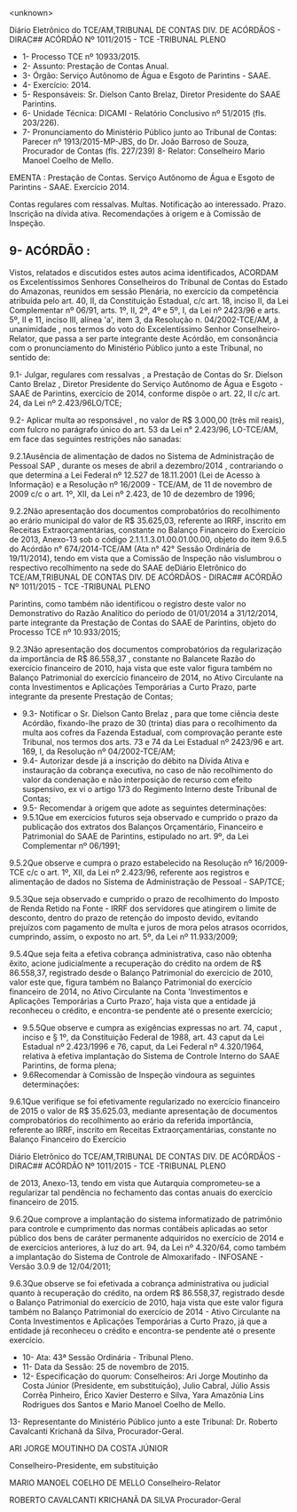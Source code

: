 &lt;unknown&gt;

Diário Eletrônico do TCE/AM,TRIBUNAL DE CONTAS DIV. DE ACÓRDÃOS - DIRAC## ACÓRDÃO Nº 1011/2015 - TCE -TRIBUNAL PLENO

- 1- Processo TCE nº 10933/2015.
- 2- Assunto: Prestação de Contas Anual.
- 3- Órgão: Serviço Autônomo de Água e Esgoto de Parintins - SAAE.
- 4- Exercício: 2014.
- 5- Responsáveis: Sr. Dielson Canto Brelaz, Diretor Presidente do SAAE Parintins.
- 6- Unidade Técnica: DICAMI - Relatório Conclusivo nº 51/2015 (fls. 203/226).
- 7-  Pronunciamento  do Ministério Público  junto  ao Tribunal  de Contas: Parecer  nº 1913/2015-MP-JBS, do Dr. João Barroso de Souza, Procurador de Contas (fls. 227/239) 8- Relator: Conselheiro Mario Manoel Coelho de Mello.

EMENTA : Prestação de Contas. Serviço Autônomo de Água e Esgoto de Parintins - SAAE. Exercício 2014.

Contas regulares com ressalvas. Multas. Notificação  ao  interessado.  Prazo.  Inscrição  na dívida ativa. Recomendações à origem e à Comissão de Inspeção.

## 9- ACÓRDÃO :

Vistos, relatados e discutidos estes autos acima identificados, ACORDAM os Excelentíssimos Senhores Conselheiros do Tribunal de Contas do Estado do Amazonas, reunidos em sessão Plenária, no exercício da competência atribuída pelo  art.  40,  II, da Constituição Estadual, c/c art. 18, inciso II, da Lei Complementar nº 06/91,  arts. 1º, II, 2º, 4º e 5º, I, da Lei nº 2423/96 e arts. 5º, II e 11, inciso III, alínea 'a', item 3, da Resolução n. 04/2002-TCE/AM, à  unanimidade , nos  termos  do  voto  do  Excelentíssimo  Senhor Conselheiro-Relator, que passa a ser parte integrante deste Acórdão, em consonância com o pronunciamento do Ministério Público junto a este Tribunal, no sentido de:

9.1- Julgar, regulares com ressalvas , a Prestação de Contas do Sr. Dielson Canto  Brelaz ,  Diretor  Presidente  do  Serviço  Autônomo  de  Água  e  Esgoto  -  SAAE  de Parintins, exercício de 2014, conforme dispõe o art. 22, II c/c art. 24, da Lei nº 2.423/96LO/TCE;

9.2- Aplicar multa ao responsável , no valor de R$ 3.000,00 (três mil reais), com fulcro no parágrafo único do art. 53 da Lei n° 2.423/96,  LO-TCE/AM, em face das seguintes restrições não sanadas:

9.2.1Ausência de alimentação de dados no Sistema de Administração de  Pessoal  SAP ,  durante  os  meses  de abril  a  dezembro/2014 ,  contrariando  o  que determina  a  Lei  Federal  nº  12.527  de  18.11.2001  (Lei  de  Acesso  à  Informação)  e  a Resolução nº 16/2009 - TCE/AM, de 11 de novembro de 2009 c/c o art. 1º, XII, da Lei nº 2.423, de 10 de dezembro de 1996;

9.2.2Não apresentação dos documentos comprobatórios do recolhimento ao erário municipal do valor de R$ 35.625,03, referente ao IRRF, inscrito em Receitas  Extraorçamentárias,  constante  no  Balanço  Financeiro  do  Exercício  de  2013, Anexo-13  sob  o  código  2.1.1.1.3.01.00.01.00.00,  objeto  do  item  9.6.5  do  Acórdão  n° 674/2014-TCE/AM (Ata n° 42° Sessão Ordinária  de 19/11/2014), tendo em vista  que a Comissão de Inspeção não  vislumbrou o respectivo recolhimento na sede do SAAE deDiário Eletrônico do TCE/AM,TRIBUNAL DE CONTAS DIV. DE ACÓRDÃOS - DIRAC## ACÓRDÃO Nº 1011/2015 - TCE -TRIBUNAL PLENO

Parintins, como também não identificou o registro deste valor no Demonstrativo do Razão Analítico  do  período  de  01/01/2014  a  31/12/2014,  parte  integrante  da  Prestação  de Contas do SAAE de Parintins, objeto do Processo TCE nº 10.933/2015;

9.2.3Não apresentação dos documentos comprobatórios da regularização  da  importância  de R$  86.558,37 , constante  no  Balancete  Razão  do exercício  financeiro  de  2010,  haja  vista  que  este  valor  figura  também  no  Balanço Patrimonial do exercício financeiro de 2014, no Ativo Circulante na conta Investimentos e Aplicações  Temporárias  a  Curto  Prazo,  parte  integrante  da  presente  Prestação  de Contas;

- 9.3-  Notificar  o  Sr.  Dielson  Canto  Brelaz ,  para  que  tome  ciência  deste Acórdão, fixando-lhe prazo de 30 (trinta) dias para o recolhimento da multa aos cofres da Fazenda Estadual, com comprovação perante este Tribunal, nos termos dos arts. 73 e 74 da Lei Estadual nº 2423/96 e art. 169, I, da Resolução nº 04/2002-TCE/AM;
- 9.4- Autorizar desde já a inscrição do débito na Dívida Ativa e instauração da  cobrança  executiva,  no  caso  de  não  recolhimento  do  valor  da  condenação  e  não interposição de recurso com efeito suspensivo, ex vi o artigo 173 do Regimento  Interno deste Tribunal de Contas;
- 9.5- Recomendar à origem que adote as seguintes determinações:
- 9.5.1Que em exercícios futuros seja observado e cumprido o prazo da publicação dos extratos dos Balanços Orçamentário, Financeiro e Patrimonial do SAAE de Parintins, estipulado no art. 9º, da Lei Complementar nº 06/1991;

9.5.2Que  observe  e  cumpra  o  prazo  estabelecido  na  Resolução  nº 16/2009-TCE c/c o art. 1º, XII, da Lei nº 2.423/96, referente aos registros e alimentação de dados no Sistema de Administração de Pessoal - SAP/TCE;

9.5.3Que  seja  observado  e  cumprido  o  prazo  de  recolhimento  do Imposto  de  Renda  Retido  na  Fonte  -  IRRF  dos  servidores  que  atingirem  o  limite  de desconto,  dentro  do  prazo  de  retenção  do  imposto  devido,  evitando  prejuízos  com pagamento  de  multa  e  juros  de  mora  pelos  atrasos  ocorridos,  cumprindo,  assim,  o exposto no art. 5º, da Lei nº 11.933/2009;

9.5.4Que seja feita a efetiva cobrança administrativa, caso não obtenha êxito, acione  judicialmente  a  recuperação  do  crédito  na  ordem de  R$  86.558,37, registrado  desde  o  Balanço  Patrimonial  do  exercício  de  2010,  valor  este  que,  figura também no Balanço Patrimonial do exercício financeiro de 2014, no Ativo Circulante na Conta 'Investimentos e Aplicações Temporárias a Curto Prazo', haja vista que a entidade já reconheceu o crédito, e encontra-se pendente até o presente exercício;

- 9.5.5Que observe e cumpra as exigências expressas no art. 74, caput , inciso  e  §  1º,  da  Constituição  Federal  de  1988,  art.  43  caput  da  Lei  Estadual  nº 2.423/1996 e  76, caput, da Lei Federal nº 4.320/1964, relativa à efetiva implantação do Sistema de Controle Interno do SAAE Parintins, de forma plena;
- 9.6Recomendar à Comissão de Inspeção vindoura as seguintes determinações:

9.6.1Que  verifique se foi efetivamente regularizado no exercício financeiro  de  2015  o  valor  de  R$  35.625.03,  mediante  apresentação  de  documentos comprobatórios  do  recolhimento  ao  erário  da  referida  importância,  referente  ao  IRRF, inscrito em Receitas Extraorçamentárias, constante no Balanço Financeiro do Exercício

Diário Eletrônico do TCE/AM,TRIBUNAL DE CONTAS DIV. DE ACÓRDÃOS - DIRAC## ACÓRDÃO Nº 1011/2015 - TCE -TRIBUNAL PLENO

de  2013,  Anexo-13,  tendo  em  vista  que  Autarquia  comprometeu-se  a  regularizar  tal pendência no fechamento das contas anuais do exercício financeiro de 2015.

9.6.2Que  comprove  a  implantação  do  sistema informatizado de patrimônio para controle e cumprimento das normas contábeis aplicadas ao setor público dos  bens  de  caráter  permanente  adquiridos  no  exercício  de  2014  e  de  exercícios anteriores, à luz do art. 94, da Lei nº 4.320/64, como também a implantação do Sistema de Controle de Almoxarifado - INFOSANE - Versão 3.0.9 de 12/04/2011;

9.6.3Que observe se foi efetivada a cobrança administrativa ou judicial quanto  à recuperação do crédito, na ordem R$ 86.558,37, registrado desde o Balanço Patrimonial  do  exercício  de  2010,  haja  vista  que  este  valor  figura  também  no  Balanço Patrimonial do exercício de 2014 - Ativo Circulante na Conta Investimentos e Aplicações Temporárias  a  Curto  Prazo,  já  que  a  entidade  já  reconheceu  o  crédito  e  encontra-se pendente até o presente exercício.

- 10- Ata: 43ª Sessão Ordinária - Tribunal Pleno.
- 11- Data da Sessão: 25 de novembro de 2015.
- 12-  Especificação  do  quorum: Conselheiros: Ari Jorge  Moutinho  da  Costa  Júnior (Presidente,  em  substituição),  Julio  Cabral,  Júlio  Assis  Corrêa  Pinheiro,  Érico  Xavier Desterro e Silva, Yara Amazônia Lins Rodrigues dos Santos e Mario Manoel Coelho de Mello.

13- Representante do Ministério Público junto a este Tribunal: Dr. Roberto Cavalcanti Krichanã da Silva, Procurador-Geral.

ARI JORGE MOUTINHO DA COSTA JÚNIOR

Conselheiro-Presidente, em substituição

MARIO MANOEL COELHO DE MELLO Conselheiro-Relator

ROBERTO CAVALCANTI KRICHANÃ DA SILVA Procurador-Geral
